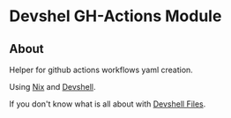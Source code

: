 # Devshel GH-Actions Module
## About

Helper for github actions workflows yaml creation.

Using [Nix](https://nixos.org/guides/how-nix-works.html) and [Devshell](https://github.com/numtide/devshell).

If you don't know what is all about with [Devshell Files](https://github.com/cruel-intentions/devshell-files).
